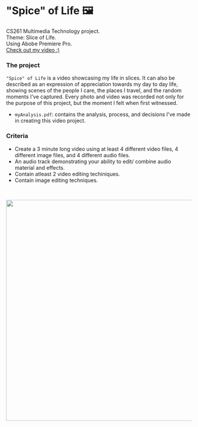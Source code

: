 # "Spice" of Life 🖼️
CS261 Multimedia Technology project. <br/>
Theme: Slice of Life. <br/>
Using Abobe Premiere Pro. <br/>
[Check out my video :) ](https://youtu.be/3Tl3X9fd7cI)


### The project
`"Spice" of Life` is a video showcasing my life in slices. It can also be described as an expression of appreciation towards my day to day life, showing scenes of the people I care, the places I travel, and the random moments I've captured. Every photo and video was recorded not only for the purpose of this project, but the moment I felt when first witnessed.  

- `myAnalysis.pdf`: contains the analysis, process, and decisions I've made in creating this video project.

### Criteria
- Create a 3 minute long video using at least 4 different video files, 4 different image files, and 4 different audio files.
-  An audio track demonstrating your ability to edit/ combine audio material and effects. 
- Contain atleast 2 video editing techiniques.
- Contain image editing techniques. 
<br/>

<p align="center">
 <img src="in and out points.png" width="600">
</p>
